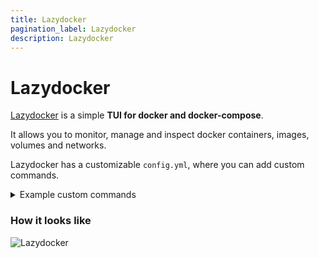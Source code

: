 ```yaml
---
title: Lazydocker
pagination_label: Lazydocker
description: Lazydocker 
---
```


# Lazydocker

[Lazydocker](https://github.com/jesseduffield/lazydocker) is a simple **TUI for docker and docker-compose**. 

It allows you to monitor, manage and inspect docker containers, images, volumes and networks.

Lazydocker has a customizable `config.yml`, where you can add custom commands.

<details>
<summary>Example custom commands</summary>
```yaml
customCommands:
  containers:
  - name: bash
    attach: true
    command: docker exec -it {{ .Container.ID }} /bin/sh
  - name: logs
    attach: true
    command: docker logs -f {{ .Container.ID }} 
  - name: removeall
    attach: true
    # command: docker container prune -foa
    # command: "docker ps -aq | xargs -I {} docker rm -f {}"
    command: "/bin/zsh -c 'docker rm -f $(docker ps -aq)'"
  - name: kill-rosbag
    attach: true
    command: docker exec -it {{ .Container.ID }} /bin/sh -c "kill -2 \$(pgrep -f record)"
  images:
    - name: "Run Image with Custom Command"
      command: "script -q -c 'docker run --rm -it {{ .Image.Name }}:{{ .Image.Tag }} /bin/sh' /dev/null"
  volumes:
    - name: "bash"
    -  command: "script -q -c 'docker run --rm -it -v {{ .Volume.Name }}:{{ .Volume.Tag }} /bin/sh' /dev/null"
```
</details>

### How it looks like

![Lazydocker](fig/lazy.gif)
